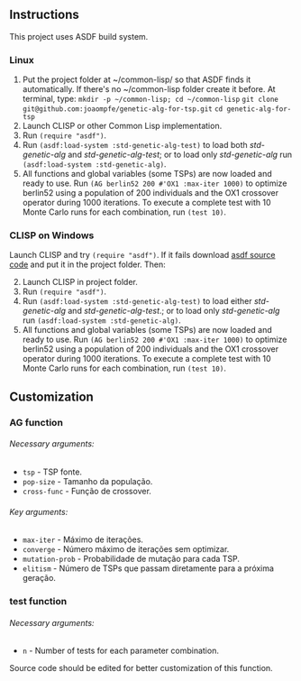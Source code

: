 Instructions
------------

This project uses ASDF build system.

### Linux
1. Put the project folder at ~/common-lisp/ so that ASDF finds it automatically. If there's no ~/common-lisp folder create it before. At terminal, type:
   `mkdir -p ~/common-lisp; cd ~/common-lisp`
   `git clone git@github.com:joaompfe/genetic-alg-for-tsp.git`
   `cd genetic-alg-for-tsp`
2. Launch CLISP or other Common Lisp implementation.
3. Run `(require "asdf")`.
4. Run `(asdf:load-system :std-genetic-alg-test)` to load both *std-genetic-alg* and *std-genetic-alg-test*; or to load only *std-genetic-alg* run `(asdf:load-system :std-genetic-alg)`.
5. All functions and global variables (some TSPs) are now loaded and ready to use. Run `(AG berlin52 200 #'OX1 :max-iter 1000)` to optimize berlin52 using a population of 200 individuals and the OX1 crossover operator during 1000 iterations. To execute a complete test with 10 Monte Carlo runs for each combination, run `(test 10)`.

### CLISP on Windows
Launch CLISP and try `(require "asdf")`. If it fails download [asdf source code](https://common-lisp.net/project/asdf/archives/asdf.lisp) and put it in the project folder. Then:

2. Launch CLISP in project folder.
3. Run `(require "asdf")`.
4. Run `(asdf:load-system :std-genetic-alg-test)` to load either *std-genetic-alg* and *std-genetic-alg-test*.; or to load only *std-genetic-alg* run `(asdf:load-system :std-genetic-alg)`.
5. All functions and global variables (some TSPs) are now loaded and ready to use. Run `(AG berlin52 200 #'OX1 :max-iter 1000)` to optimize berlin52 using a population of 200 individuals and the OX1 crossover operator during 1000 iterations. To execute a complete test with 10 Monte Carlo runs for each combination, run `(test 10)`.


Customization
-------------
### AG function
###### Necessary arguments:
- `tsp` - TSP fonte.
- `pop-size`  - Tamanho da população.
- `cross-func` - Função de crossover.
###### Key arguments:
- `max-iter` - Máximo de iterações.
- `converge` - Número máximo de iterações sem optimizar.
- `mutation-prob` - Probabilidade de mutação para cada TSP.
- `elitism` - Número de TSPs que passam diretamente para a próxima geração.

### test function
###### Necessary arguments:
- `n` - Number of tests for each parameter combination.

Source code should be edited for better customization of this function.
